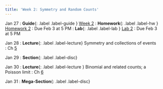 ```yaml
---
title: 'Week 2: Symmetry and Random Counts'
---
```


Jan 27
: **Guide**{: .label .label-guide } [Week 2](/assets/guides/spring25/week02.pdf)
: **Homework**{: .label .label-hw } [Homework 2](http://prob140.datahub.berkeley.edu/hub/user-redirect/git-pull?repo=https://github.com/prob140/materials-sp25&branch=main&subPath=hw/Homework_02.ipynb)
    : Due Feb 3 at 5 PM
: **Lab**{: .label .label-lab } [Lab 2](http://prob140.datahub.berkeley.edu/hub/user-redirect/git-pull?repo=https://github.com/prob140/materials-sp25&branch=main&subPath=lab/Lab_02.ipynb)
    : Due Feb 3 at 5 PM

Jan 28
: **Lecture**{: .label .label-lecture} Symmetry and collections of events
    : Ch [5](http://prob140.org/textbook/content/Chapter_05/00_Collections_of_Events.html)

Jan 29
: **Section**{: .label .label-disc}

Jan 30
: **Lecture**{: .label .label-lecture } Binomial and related counts; a Poisson limit
    : Ch [6](http://prob140.org/textbook/content/Chapter_06/00_Random_Counts.html)

Jan 31
: **Mega-Section**{: .label .label-disc}
